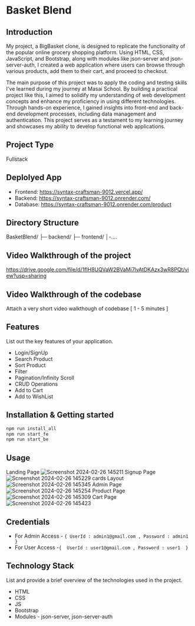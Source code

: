 # Basket Blend

## Introduction
My project, a BigBasket clone, is designed to replicate the functionality of the popular online grocery shopping platform. Using HTML, CSS, JavaScript, and Bootstrap, along with modules like json-server and json-server-auth, I created a web application where users can browse through various products, add them to their cart, and proceed to checkout.

The main purpose of this project was to apply the coding and testing skills I've learned during my journey at Masai School. By building a practical project like this, I aimed to solidify my understanding of web development concepts and enhance my proficiency in using different technologies. Through hands-on experience, I gained insights into front-end and back-end development processes, including data management and authentication. This project serves as a testament to my learning journey and showcases my ability to develop functional web applications.

## Project Type
Fullstack

## Deplolyed App
- Frontend: https://syntax-craftsman-9012.vercel.app/
- Backend: https://syntax-craftsman-9012.onrender.com/
- Database: https://syntax-craftsman-9012.onrender.com/product

## Directory Structure
BasketBlend/
├─ backend/
├─ frontend/
│-....

## Video Walkthrough of the project
https://drive.google.com/file/d/1flH8UQVaW2BVaMi7lvAtDKAzx3wR8PQt/view?usp=sharing

## Video Walkthrough of the codebase
Attach a very short video walkthough of codebase [ 1 - 5 minutes ]

## Features
List out the key features of your application.

- Login/SignUp
- Search Product
- Sort Product
- Filter 
- Pagination/Infinity Scroll
- CRUD Operations
- Add to Cart
- Add to WishList

## Installation & Getting started

```bash
npm run install_all
npm run start_fe
npm run start_be
```

## Usage
Landing Page
![Screenshot 2024-02-26 145211](https://github.com/SatyajeetKumarRao/syntax-craftsman-9012/assets/67307315/3027f97e-b537-4c17-b224-c7feca16d2ab)
Signup Page
![Screenshot 2024-02-26 145229](https://github.com/SatyajeetKumarRao/syntax-craftsman-9012/assets/67307315/7c215813-4d6f-449a-9d7b-14d20a272483)
cards Layout
![Screenshot 2024-02-26 145345](https://github.com/SatyajeetKumarRao/syntax-craftsman-9012/assets/67307315/fa59bc58-cc1d-4cf5-ac80-0cc57c91ee09)
Admin Page
![Screenshot 2024-02-26 145254](https://github.com/SatyajeetKumarRao/syntax-craftsman-9012/assets/67307315/a358592b-cf14-401b-babe-67e6c0749fe0)
Product Page
![Screenshot 2024-02-26 145309](https://github.com/SatyajeetKumarRao/syntax-craftsman-9012/assets/67307315/8110601c-74d4-4767-91bc-04a81bc058ac)
Cart Page
![Screenshot 2024-02-26 145423](https://github.com/SatyajeetKumarRao/syntax-craftsman-9012/assets/67307315/57a1b50a-0dbb-41ac-8ac9-65244d4024e4)



## Credentials
- For Admin Access - ``{ UserId : admin1@gmail.com , Password : admin1 }``
- For User Access -``{  UserId : user1@gmail.com , Password : user1  }``


## Technology Stack
List and provide a brief overview of the technologies used in the project.

- HTML
- CSS
- JS
- Bootstrap
- Modules - json-server, json-server-auth



